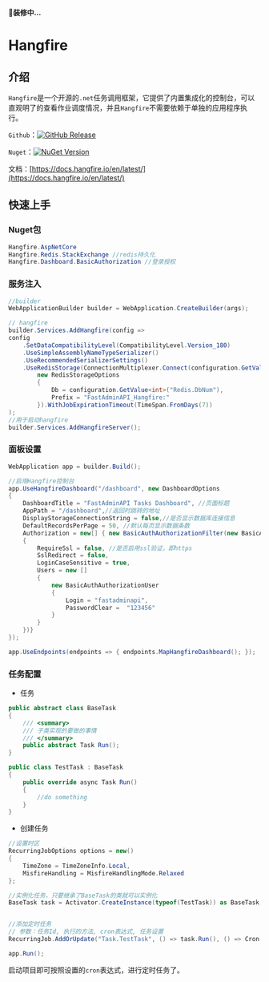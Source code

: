 
🚧**装修中...**

# Hangfire

## 介绍

`Hangfire`是一个开源的`.net`任务调用框架，它提供了内置集成化的控制台，可以直观明了的查看作业调度情况，并且`Hangfire`不需要依赖于单独的应用程序执行。

`Github`：[![GitHub Release](https://img.shields.io/github/v/release/HangfireIO/Hangfire)](https://github.com/HangfireIO/Hangfire)

`Nuget`：[![NuGet Version](https://img.shields.io/nuget/v/Hangfire.AspNetCore)](https://www.nuget.org/packages/Hangfire.AspNetCore)

文档：[https://docs.hangfire.io/en/latest/](https://docs.hangfire.io/en/latest/)


## 快速上手

### Nuget包

```c#
Hangfire.AspNetCore
Hangfire.Redis.StackExchange //redis持久化
Hangfire.Dashboard.BasicAuthorization //登录授权
```

### 服务注入
```c#
//builder
WebApplicationBuilder builder = WebApplication.CreateBuilder(args);

// hangfire
builder.Services.AddHangfire(config =>
config
	.SetDataCompatibilityLevel(CompatibilityLevel.Version_180)
	.UseSimpleAssemblyNameTypeSerializer()
	.UseRecommendedSerializerSettings()
	.UseRedisStorage(ConnectionMultiplexer.Connect(configuration.GetValue<string>("Redis.ConnectionString")),
		new RedisStorageOptions
		{
			Db = configuration.GetValue<int>("Redis.DbNum"),
			Prefix = "FastAdminAPI_Hangfire:"
		}).WithJobExpirationTimeout(TimeSpan.FromDays(7))
);
//用于启动hangfire
builder.Services.AddHangfireServer();
```

### 面板设置
```c#
WebApplication app = builder.Build();

//启用Hangfire控制台
app.UseHangfireDashboard("/dashboard", new DashboardOptions
{
	DashboardTitle = "FastAdminAPI Tasks Dashboard", //页面标题
	AppPath = "/dashboard",//返回时跳转的地址
	DisplayStorageConnectionString = false,//是否显示数据库连接信息
	DefaultRecordsPerPage = 50, //默认每页显示数据条数
	Authorization = new[] { new BasicAuthAuthorizationFilter(new BasicAuthAuthorizationFilterOptions
	{
		RequireSsl = false, //是否启用ssl验证，即https
		SslRedirect = false,
		LoginCaseSensitive = true,
		Users = new []
		{
			new BasicAuthAuthorizationUser
			{
				Login = "fastadminapi",
				PasswordClear =  "123456"
			}
		}
	})}
});

app.UseEndpoints(endpoints => { endpoints.MapHangfireDashboard(); });
```

### 任务配置

- 任务
```c#
public abstract class BaseTask
{
	/// <summary>
	/// 子类实现的要做的事情
	/// </summary>
	public abstract Task Run();
}

public class TestTask : BaseTask
{
	public override async Task Run()
	{
		//do something
	}
}
```

- 创建任务
```c#
//设置时区
RecurringJobOptions options = new()
{
	TimeZone = TimeZoneInfo.Local,
	MisfireHandling = MisfireHandlingMode.Relaxed
};

//实例化任务，只要继承了BaseTask的类就可以实例化
BaseTask task = Activator.CreateInstance(typeof(TestTask)) as BaseTask;


//添加定时任务 
// 参数：任务Id, 执行的方法, cron表达式, 任务设置
RecurringJob.AddOrUpdate("Task.TestTask", () => task.Run(), () => Cron.Daily(1,1), options);

app.Run();
```

启动项目即可按照设置的`cron`表达式，进行定时任务了。